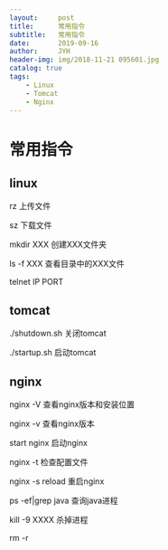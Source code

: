 ```yaml
---
layout:     post
title:      常用指令
subtitle:   常用指令
date:       2019-09-16
author:     JYH
header-img: img/2018-11-21 095601.jpg
catalog: true
tags:
    - Linux
    - Tomcat
    - Nginx
---
```


# 常用指令

## linux
rz 上传文件

sz 下载文件

mkdir XXX 创建XXX文件夹

ls -f XXX 查看目录中的XXX文件

telnet IP PORT   


## tomcat
./shutdown.sh 关闭tomcat

./startup.sh  启动tomcat

## nginx
nginx -V 查看nginx版本和安装位置

nginx -v 查看nginx版本

start nginx 启动nginx

nginx -t 检查配置文件

nginx -s reload 重启nginx










ps -ef|grep java 查询java进程

kill -9 XXXX 杀掉进程

rm -r    



